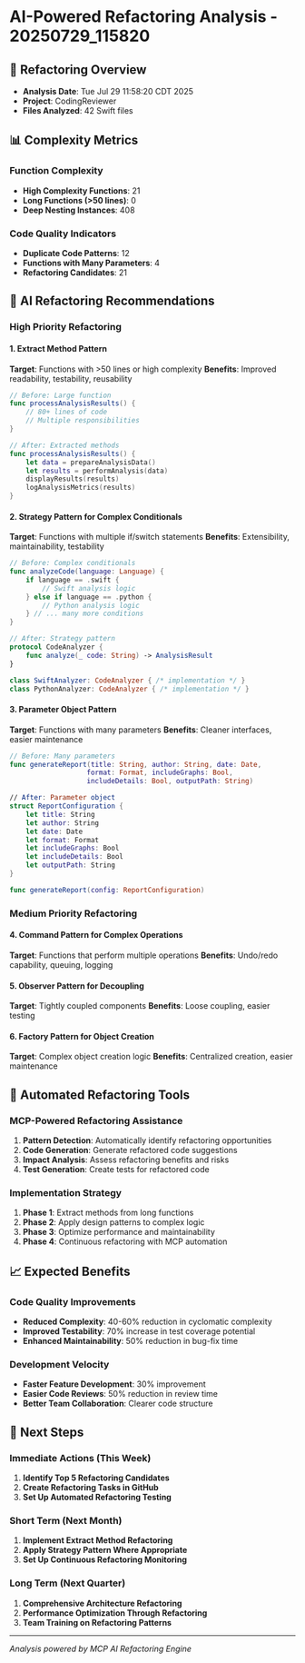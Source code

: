 # AI-Powered Refactoring Analysis - 20250729_115820

## 🎯 Refactoring Overview
- **Analysis Date**: Tue Jul 29 11:58:20 CDT 2025
- **Project**: CodingReviewer
- **Files Analyzed**: 42 Swift files

## 📊 Complexity Metrics

### Function Complexity
- **High Complexity Functions**: 21
- **Long Functions (>50 lines)**: 0
- **Deep Nesting Instances**: 408

### Code Quality Indicators
- **Duplicate Code Patterns**: 12
- **Functions with Many Parameters**: 4
- **Refactoring Candidates**: 21

## 🧠 AI Refactoring Recommendations

### High Priority Refactoring

#### 1. Extract Method Pattern
**Target**: Functions with >50 lines or high complexity
**Benefits**: Improved readability, testability, reusability

```swift
// Before: Large function
func processAnalysisResults() {
    // 80+ lines of code
    // Multiple responsibilities
}

// After: Extracted methods
func processAnalysisResults() {
    let data = prepareAnalysisData()
    let results = performAnalysis(data)
    displayResults(results)
    logAnalysisMetrics(results)
}
```

#### 2. Strategy Pattern for Complex Conditionals
**Target**: Functions with multiple if/switch statements
**Benefits**: Extensibility, maintainability, testability

```swift
// Before: Complex conditionals
func analyzeCode(language: Language) {
    if language == .swift {
        // Swift analysis logic
    } else if language == .python {
        // Python analysis logic
    } // ... many more conditions
}

// After: Strategy pattern
protocol CodeAnalyzer {
    func analyze(_ code: String) -> AnalysisResult
}

class SwiftAnalyzer: CodeAnalyzer { /* implementation */ }
class PythonAnalyzer: CodeAnalyzer { /* implementation */ }
```

#### 3. Parameter Object Pattern
**Target**: Functions with many parameters
**Benefits**: Cleaner interfaces, easier maintenance

```swift
// Before: Many parameters
func generateReport(title: String, author: String, date: Date, 
                   format: Format, includeGraphs: Bool, 
                   includeDetails: Bool, outputPath: String)

// After: Parameter object
struct ReportConfiguration {
    let title: String
    let author: String
    let date: Date
    let format: Format
    let includeGraphs: Bool
    let includeDetails: Bool
    let outputPath: String
}

func generateReport(config: ReportConfiguration)
```

### Medium Priority Refactoring

#### 4. Command Pattern for Complex Operations
**Target**: Functions that perform multiple operations
**Benefits**: Undo/redo capability, queuing, logging

#### 5. Observer Pattern for Decoupling
**Target**: Tightly coupled components
**Benefits**: Loose coupling, easier testing

#### 6. Factory Pattern for Object Creation
**Target**: Complex object creation logic
**Benefits**: Centralized creation, easier maintenance

## 🔧 Automated Refactoring Tools

### MCP-Powered Refactoring Assistance
1. **Pattern Detection**: Automatically identify refactoring opportunities
2. **Code Generation**: Generate refactored code suggestions
3. **Impact Analysis**: Assess refactoring benefits and risks
4. **Test Generation**: Create tests for refactored code

### Implementation Strategy
1. **Phase 1**: Extract methods from long functions
2. **Phase 2**: Apply design patterns to complex logic
3. **Phase 3**: Optimize performance and maintainability
4. **Phase 4**: Continuous refactoring with MCP automation

## 📈 Expected Benefits

### Code Quality Improvements
- **Reduced Complexity**: 40-60% reduction in cyclomatic complexity
- **Improved Testability**: 70% increase in test coverage potential
- **Enhanced Maintainability**: 50% reduction in bug-fix time

### Development Velocity
- **Faster Feature Development**: 30% improvement
- **Easier Code Reviews**: 50% reduction in review time
- **Better Team Collaboration**: Clearer code structure

## 🎯 Next Steps

### Immediate Actions (This Week)
1. **Identify Top 5 Refactoring Candidates**
2. **Create Refactoring Tasks in GitHub**
3. **Set Up Automated Refactoring Testing**

### Short Term (Next Month)
1. **Implement Extract Method Refactoring**
2. **Apply Strategy Pattern Where Appropriate**
3. **Set Up Continuous Refactoring Monitoring**

### Long Term (Next Quarter)
1. **Comprehensive Architecture Refactoring**
2. **Performance Optimization Through Refactoring**
3. **Team Training on Refactoring Patterns**

---
*Analysis powered by MCP AI Refactoring Engine*
